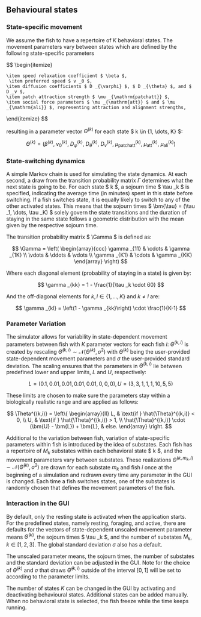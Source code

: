 ## Behavioural states

### State-specific movement

We assume the fish to have a repertoire of $K$ behavioral states. The movement parameters vary between states which are defined by the following state-specific parameters

$$
\begin{itemize}
   
    \item speed relaxation coefficient $ \beta $,
     \item preferred speed $ v _0 $,
    \item diffusion coefficients $ D _{\varphi} $, $ D _{\theta} $, and $ D _v $, 
    \item patch attraction strength $ \mu _{\mathrm{patchatt}} $,
    \item social force parameters $ \mu _{\mathrm{att}} $ and $ \mu _{\mathrm{ali}} $, representing attraction and alignment strengths,
\end{itemize}
$$

resulting in a parameter vector $\Theta^{(k)}$ for each state $ k \in \{1, \dots, K\} $:

$$
\Theta^{(k)} = \left( 
\beta ^{(k)}, \; 
v _0 ^{(k)}, \; 
D _{\varphi} ^{(k)}, \; 
D _{\theta} ^{(k)}, \; 
D _v ^{(k)}, \; 
\mu _{\mathrm{patchatt}} ^{(k)}, \; 
\mu _{\mathrm{att}} ^{(k)}, \; 
\mu _{\mathrm{ali}}^{(k)}
\right)
$$




### State-switching dynamics

A simple Markov chain is used for simulating the state dynamics.
At each second, a draw from the transition probability matrix $\Gamma$ determines what the next state is going to be. 
For each state $ k $, a sojourn time $ \tau _k $  is specified, indicating the average time (in minutes) spent in this state before switching. If a fish switches state, it is equally likely to switch to any of the other activated states. This means that the sojourn times $ \bm{\tau} = (\tau _1, \dots, \tau _K) $ solely govern the state transitions and the duration of staying in the same state follows a geometric distribution with the mean given by the respective sojourn time.

The transition probability matrix $ \Gamma $ is defined as:

$$
\Gamma = \left(
\begin{array}{ccc}
\gamma _{11} & \cdots & \gamma _{1K} \\
\vdots & \ddots & \vdots \\
\gamma _{K1} & \cdots & \gamma _{KK}
\end{array}
\right)
$$

Where each diagonal element (probability of staying in a state) is given by:

$$
\gamma _{kk} = 1 - \frac{1}{\tau _k \cdot 60} 
$$

And the off-diagonal elements for $k, l \in \{1, \dots, K\}$ and $k \neq l$ are:

$$
\gamma _{kl} = \left(1 - \gamma _{kk}\right) \cdot \frac{1}{K-1}
$$

### Parameter Variation

The simulator allows for variability in state-dependent movement parameters between fish with $K$ parameter vectors for each fish $i$: $\Theta^{(k, i)}$ is created by rescaling $\hat{\Theta}^{(k, i)} \sim \mathcal{N}(\tilde{\Theta}^{(k)}, \sigma^2)$ with $\tilde{\Theta}^{(k)}$ being the user-provided state-dependent movement parameters and $\sigma$ the user-provided standard deviation. The scaling ensures that the parameters in $\Theta^{(k, i)}$ lie between predefined lower and upper limits, $L$ and $U$, respectively:

$$
 L = \left( 0.1, 0.01, 0.01, 0.01, 0.01, 0, 0, 0 \right), 
 U = \left( 3, 3, 1, 1, 1, 10, 5, 5 \right)
$$

These limits are chosen to make sure the parameters stay within a biologically realistic range and are applied as follows:

$$
\Theta^{(k,i)} =
\left\{
  \begin{array}{ll}
    L, & \text{if } \hat{\Theta}^{(k,i)} < 0, \\
    U, & \text{if } \hat{\Theta}^{(k,i)} > 1, \\
    \hat{\Theta}^{(k,i)} \cdot (\bm{U} - \bm{L}) + \bm{L}, & else.
  \end{array}
\right.
$$


Additional to the variation between fish, variation of state-specific parameters within fish is introduced by the idea of substates.
Each fish has a repertoire of $M _k$ substates within each behavioral state $ k $, and the movement parameters vary between substates. These realizations $\hat{\Theta}^{(k, m _k, i)} \sim \mathcal{N}(\tilde{\Theta}^{(k)}, \sigma^2)$ are drawn for each substate $m _k$ and fish $i$ once at the beginning of a simulation and redrawn every time any parameter in the GUI is changed. 
Each time a fish switches states, one of the substates is randomly chosen that defines the movement parameters of the fish. 


### Interaction in the GUI

By default, only the resting state is activated when the application starts.
For the predefined states, namely resting, foraging, and active, there are defaults for the vectors of state-dependent unscaled movement parameter means $\tilde{\Theta}^{(k)}$, the sojourn times $ \tau _k $, and the number of substates $M _k$, $k \in [1,2,3]$. The global standard deviation $\sigma$ also has a default.

The unscaled parameter means, the sojourn times, the number of substates and the standard deviation can be adjusted in the GUI. 
Note for the choice of $\tilde{\Theta}^{(k)}$ and $\sigma$ that draws $\hat{\Theta}^{(k,i)}$ outside of the interval $[0,1]$ will be set to according to the parameter limits.

The number of states $K$ can be changed in the GUI by activating and deactivating behavioural states. Additional states can be added manually. 
When no behavioral state is selected, the fish freeze while the time keeps running.
